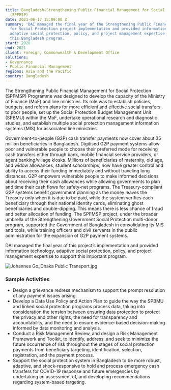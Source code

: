 ```yaml
---
title: Bangladesh—Strengthening Public Financial Management for Social Protection
  (SPFMSP)
date: 2021-06-17 15:09:00 Z
summary: 'DAI managed the final year of the Strengthening Public Financial Management
  for Social Protection project implementation and provided information technology,
  adaptive social protection, policy, and project management expertise to support
  this Bangladesh program. '
start: 2020
end: 2021
client: Foreign, Commonwealth & Development Office
solutions:
- Governance
- Public Financial Management
regions: Asia and the Pacific
country: Bangladesh
---
```


The Strengthening Public Financial Management for Social Protection (SPFMSP) Programme was designed to develop the capacity of the Ministry of Finance (MoF) and line ministries. Its role was to establish policies, budgets, and reform plans for more efficient and effective social transfers to poor people, set up the Social Protection Budget Management Unit (SPBMU) within the MoF, undertake operational research and diagnostic studies, and establish multiple social protection management information systems (MIS) for associated line ministries.

Government-to-people (G2P) cash transfer payments now cover about 35 million beneficiaries in Bangladesh. Digitised G2P payment systems allow poor and vulnerable people to choose their preferred mode for receiving cash transfers either through bank, mobile financial service providers, or agent banking/village kiosks. Millions of beneficiaries of maternity, old age, and widow allowances, student scholarships, now have greater control and ability to access their funding immediately and without traveling long distances. G2P empowers vulnerable people to make informed decisions about receiving their cash allowances while allowing governments to plan and time their cash flows for safety-net programs. The Treasury-compliant G2P systems benefit government planning as the money leaves the Treasury only when it is due to be paid, while the system verifies each beneficiary through their national identity cards, eliminating ghost beneficiaries and double-dipping. This means there is less chance of fraud and better allocation of funding. The SPFMSP project, under the broader umbrella of the Strengthening Government Social Protection multi-donor program, supported the Government of Bangladesh in consolidating its MIS and tools, while training officers and civil servants in the public administration for the expansion of G2P payment systems.

DAI managed the final year of this project’s implementation and provided information technology, adaptive social protection, policy, and project management expertise to support this important program. 

![Johannes Go_Dhaka Public Transport.jpg](/uploads/Johannes%20Go_Dhaka%20Public%20Transport.jpg)

### Sample Activities

* Design a grievance redress mechanism to support the prompt resolution of any payment issues arising.
* Develop a Data Use Policy and Action Plan to guide the way the SPBMU and linked social protection programs process data, taking into consideration the tension between ensuring data protection to protect the privacy and other rights, the need for transparency and accountability, and the need to ensure evidence-based decision-making informed by data monitoring and analysis.
* Conduct a Risk Management Review, and design a Risk Management Framework and Toolkit, to identify, address, and seek to minimize the future occurrence of risk throughout the stages of social protection payments from beneficiary targeting, identification, selection, registration, and the payment process.
* Support the social protection system in Bangladesh to be more robust, adaptive, and shock-responsive to hold and process emergency cash transfers for COVID-19 response and future emergencies by undertaking an assessment of, and developing recommendations regarding system-based targeting.